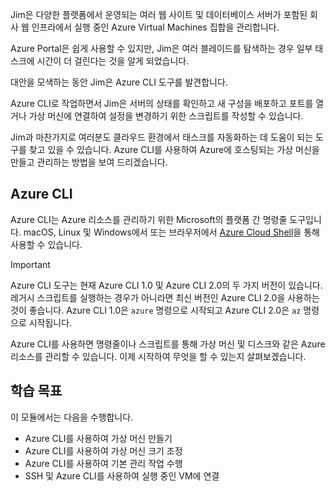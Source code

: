 Jim은 다양한 플랫폼에서 운영되는 여러 웹 사이트 및 데이터베이스 서버가 포함된 회사 웹 인프라에서 실행 중인 Azure Virtual Machines 집합을 관리합니다. 

Azure Portal은 쉽게 사용할 수 있지만, Jim은 여러 블레이드를 탐색하는 경우 일부 태스크에 시간이 더 걸린다는 것을 알게 되었습니다. 

대안을 모색하는 동안 Jim은 Azure CLI 도구를 발견합니다.

Azure CLI로 작업하면서 Jim은 서버의 상태를 확인하고 새 구성을 배포하고 포트를 열거나 가상 머신에 연결하여 설정을 변경하기 위한 스크립트를 작성할 수 있습니다.

Jim과 마찬가지로 여러분도 클라우드 환경에서 태스크를 자동화하는 데 도움이 되는 도구를 찾고 있을 수 있습니다. Azure CLI를 사용하여 Azure에 호스팅되는 가상 머신을 만들고 관리하는 방법을 보여 드리겠습니다. 

## <a name="azure-cli"></a>Azure CLI

Azure CLI는 Azure 리소스를 관리하기 위한 Microsoft의 플랫폼 간 명령줄 도구입니다. macOS, Linux 및 Windows에서 또는 브라우저에서 [Azure Cloud Shell](https://docs.microsoft.com/azure/cloud-shell/overview)을 통해 사용할 수 있습니다.

> [!IMPORTANT]
> Azure CLI 도구는 현재 Azure CLI 1.0 및 Azure CLI 2.0의 두 가지 버전이 있습니다. 레거시 스크립트를 실행하는 경우가 아니라면 최신 버전인 Azure CLI 2.0을 사용하는 것이 좋습니다. Azure CLI 1.0은 `azure` 명령으로 시작되고 Azure CLI 2.0은 `az` 명령으로 시작됩니다. 

Azure CLI를 사용하면 명령줄이나 스크립트를 통해 가상 머신 및 디스크와 같은 Azure 리소스를 관리할 수 있습니다. 이제 시작하여 무엇을 할 수 있는지 살펴보겠습니다.

## <a name="learning-objectives"></a>학습 목표

이 모듈에서는 다음을 수행합니다.

- Azure CLI를 사용하여 가상 머신 만들기
- Azure CLI를 사용하여 가상 머신 크기 조정
- Azure CLI를 사용하여 기본 관리 작업 수행
- SSH 및 Azure CLI를 사용하여 실행 중인 VM에 연결

